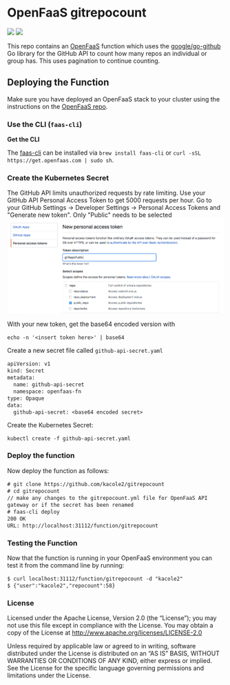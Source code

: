 # OpenFaaS gitrepocount

[![](https://images.microbadger.com/badges/version/kacole2/gitrepocount.svg)](https://microbadger.com/images/kacole2/gitrepocount "Get your own version badge on microbadger.com") [![](https://images.microbadger.com/badges/image/kacole2/gitrepocount.svg)](https://microbadger.com/images/kacole2/gitrepocount "Get your own image badge on microbadger.com")

This repo contains an [OpenFaaS](https://github.com/openfaas/faas) function which uses the [google/go-github](https://github.com/google/go-github) Go library for the GitHub API to count how many repos an individual or group has. This uses pagination to continue counting.

## Deploying the Function

Make sure you have deployed an OpenFaaS stack to your cluster using the instructions on the [OpenFaaS repo](https://github.com/openfaas/faas).

### Use the CLI (`faas-cli`)

**Get the CLI**

The [faas-cli](https://github.com/openfaas/faas-cli) can be installed via `brew install faas-cli` or `curl -sSL https://get.openfaas.com | sudo sh`.

### Create the Kubernetes Secret

The GitHub API limits unauthorized requests by rate limiting. Use your GitHub API Personal Access Token to get 5000 requests per hour. Go to your GitHub Settings -> Developer Settings -> Personal Access Tokens and "Generate new token". Only "Public" needs to be selected
![](img/img01.png)

With your new token, get the base64 encoded version with
```
echo -n '<insert token here>' | base64
```

Create a new secret file called `github-api-secret.yaml`
```
apiVersion: v1
kind: Secret
metadata:
  name: github-api-secret
  namespace: openfaas-fn
type: Opaque
data:
  github-api-secret: <base64 encoded secret>
```

Create the Kubernetes Secret:
```
kubectl create -f github-api-secret.yaml
```

### Deploy the function

Now deploy the function as follows:

```
# git clone https://github.com/kacole2/gitrepocount
# cd gitrepocount
// make any changes to the gitrepocount.yml file for OpenFaaS API gateway or if the secret has been renamed
# faas-cli deploy
200 OK
URL: http://localhost:31112/function/gitrepocount
```

### Testing the Function
Now that the function is running in your OpenFaaS environment you can test it from the command line by running:

```
$ curl localhost:31112/function/gitrepocount -d "kacole2"
$ {"user":"kacole2","repocount":58}
```

### License
Licensed under the Apache License, Version 2.0 (the “License”); you may not use this file except in compliance with the License. You may obtain a copy of the License at http://www.apache.org/licenses/LICENSE-2.0

Unless required by applicable law or agreed to in writing, software distributed under the License is distributed on an “AS IS” BASIS, WITHOUT WARRANTIES OR CONDITIONS OF ANY KIND, either express or implied. See the License for the specific language governing permissions and limitations under the License.
